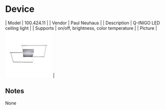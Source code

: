 
# Device

| Model | 100.424.11  |
| Vendor  | Paul Neuhaus  |
| Description | Q-INIGO LED ceiling light |
| Supports | on/off, brightness, color temperature |
| Picture | ![../images/devices/100.424.11.jpg](../images/devices/100.424.11.jpg) |

## Notes

None
